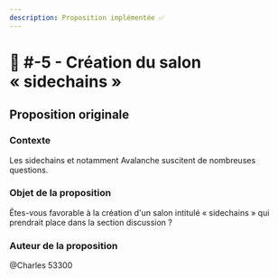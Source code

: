```yaml
---
description: Proposition implémentée ✅
---
```


# 📜 #-5 - Création du salon « sidechains »

## Proposition originale

### Contexte

Les sidechains et notamment Avalanche suscitent de nombreuses questions.

### **Objet de la proposition**

Êtes-vous favorable à la création d'un salon intitulé « sidechains » qui prendrait place dans la section discussion ?

### Auteur de la proposition

@Charles 53300

